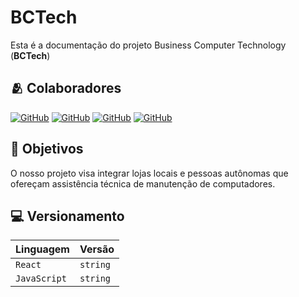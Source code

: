 # BCTech

 Esta é a documentação do projeto Business Computer Technology (**BCTech**)

## 🫂 Colaboradores

[![GitHub](https://img.shields.io/badge/-Amorais19-000?style=for-the-badge&logo=github&logoColor=FFF)](https://github.com/Amorais19)
[![GitHub](https://img.shields.io/badge/-naiynull-000?style=for-the-badge&logo=github&logoColor=FFF)](https://github.com/naiynull)
[![GitHub](https://img.shields.io/badge/-luissothavioo-000?style=for-the-badge&logo=github&logoColor=FFF)](https://github.com/luissothavioo)
[![GitHub](https://img.shields.io/badge/-lolaias-000?style=for-the-badge&logo=github&logoColor=FFF)](https://github.com/lolaias)

## 🎯 Objetivos

 O nosso projeto visa integrar lojas locais e pessoas autônomas que ofereçam assistência técnica de manutenção de computadores.

## 💻 Versionamento

| Linguagem   | Versão       |
| :---------- | :--------- | 
| `React`      | `string` |
| `JavaScript`      | `string` |
